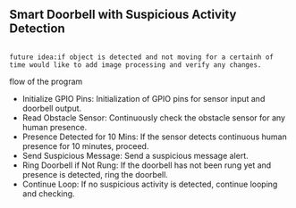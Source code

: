 ## Smart Doorbell with Suspicious Activity Detection

```

future idea:if object is detected and not moving for a certainh of time would like to add image processing and verify any changes.

```
flow of the program

* Initialize GPIO Pins: Initialization of GPIO pins for sensor input and doorbell output.
* Read Obstacle Sensor: Continuously check the obstacle sensor for any human presence.
* Presence Detected for 10 Mins: If the sensor detects continuous human presence for 10 minutes, proceed.
* Send Suspicious Message: Send a suspicious message alert.
* Ring Doorbell if Not Rung: If the doorbell has not been rung yet and presence is detected, ring the doorbell.
* Continue Loop: If no suspicious activity is detected, continue looping and checking.

